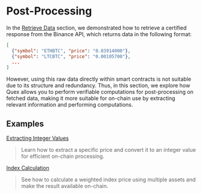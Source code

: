 # Post-Processing

In the [Retrieve Data](../retrieve-data) section, we demonstrated how to retrieve a certified response from the Binance API, which returns data in the following format:

```json
[
  {"symbol": "ETHBTC", "price": "0.03914000"},
  {"symbol": "LTCBTC", "price": "0.00105700"},
  ...
]
```

However, using this raw data directly within smart contracts is not suitable due to its structure and redundancy. Thus, in this section, we explore how Quex allows you to perform verifiable computations for post-processing on fetched data, making it more suitable for on-chain use by extracting relevant information and performing computations.

## Examples

[Extracting Integer Values](extract-int.md)
> Learn how to extract a specific price and convert it to an integer value for efficient on-chain processing.

[Index Calculation](calculate-index)
> See how to calculate a weighted index price using multiple assets and make the result available on-chain.
